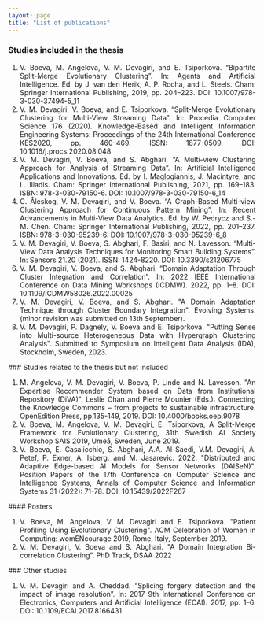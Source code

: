 ```yaml
---
layout: page
title: "List of publications"
---
```


### Studies included in the thesis
<ol>
<li style='text-align: justify;'>V. Boeva, M. Angelova, V. M. Devagiri, and E. Tsiporkova. “Bipartite Split-Merge Evolutionary Clustering”. In: Agents and Artificial Intelligence. Ed. by J. van den Herik, A. P. Rocha, and L. Steels. Cham: Springer International Publishing, 2019, pp. 204–223. DOI: <a style="text-decoration:none" href="https://doi.org/10.1007/978-3-030-37494-5_11">10.1007/978-3-030-37494-5_11</a></li>

<li style='text-align: justify;'>V. M. Devagiri, V. Boeva, and E. Tsiporkova. “Split-Merge Evolutionary Clustering for Multi-View Streaming Data”. In: Procedia Computer Science 176 (2020). Knowledge-Based and Intelligent Information Engineering Systems: Proceedings of the 24th International Conference KES2020, pp. 460–469. ISSN: 1877-0509. DOI: <a style="text-decoration:none" href="https://doi.org/10.1016/j.procs.2020.08.048">10.1016/j.procs.2020.08.048</a></li>

<li style='text-align: justify;'>V. M. Devagiri, V. Boeva, and S. Abghari. “A Multi-view Clustering Approach for Analysis of Streaming Data”. In: Artificial Intelligence Applications and Innovations. Ed. by I. Maglogiannis, J. Macintyre, and L. Iliadis. Cham: Springer International Publishing, 2021, pp. 169–183. ISBN: 978-3-030-79150-6. DOI: <a style="text-decoration:none" href="https://doi.org/10.1007/978-3-030-79150-6_14">10.1007/978-3-030-79150-6_14</a></li>

<li style='text-align: justify;'>C. Åleskog, V. M. Devagiri, and V. Boeva. “A Graph-Based Multi-view Clustering Approach for Continuous Pattern Mining”. In: Recent Advancements in Multi-View Data Analytics. Ed. by W. Pedrycz and S.-M. Chen. Cham: Springer International Publishing, 2022, pp. 201–237. ISBN: 978-3-030-95239-6. DOI: <a style="text-decoration:none" href="https://doi.org/10.1007/978-3-030-95239-6_8">10.1007/978-3-030-95239-6_8</a></li>

<li style='text-align: justify;'>V. M. Devagiri, V. Boeva, S. Abghari, F. Basiri, and N. Lavesson. “Multi-View Data Analysis Techniques for Monitoring Smart Building Systems”. In: Sensors 21.20 (2021). ISSN: 1424-8220. DOI: <a style="text-decoration:none" href="https://doi.org/10.3390/s21206775">10.3390/s21206775</a></li>

<li style='text-align: justify;'>V. M. Devagiri, V. Boeva, and S. Abghari. “Domain Adaptation Through Cluster Integration and Correlation”. In: 2022 IEEE International Conference on Data Mining Workshops (ICDMW). 2022, pp. 1–8. DOI: <a style="text-decoration:none" href="https://doi.org/10.1109/ICDMW58026.2022.00025">10.1109/ICDMW58026.2022.00025</a></li>

<li style='text-align: justify;'>V. M. Devagiri, V. Boeva, and S. Abghari. "A Domain Adaptation Technique through Cluster Boundary Integration". Evolving Systems. (minor revision was submitted on 13th September).</li>

<li style='text-align: justify;'>V. M. Devagiri, P. Dagnely, V. Boeva and E. Tsiporkova. "Putting Sense into Multi-source Heterogeneous Data with Hypergraph Clustering Analysis". Submitted to Symposium on Intelligent Data Analysis (IDA), Stockholm, Sweden, 2023.</li>

</ol>
### Studies related to the thesis but not included
<ol style='text-align: justify;'>
<li>M. Angelova, V. M. Devagiri, V. Boeva, P. Linde and N. Lavesson. "An Expertise Recommender System based on Data from Institutional Repository (DiVA)". Leslie Chan and Pierre Mounier (Eds.): Connecting the Knowledge Commons – from projects to sustainable infrastructure. OpenEdition Press, pp.135-149, 2019. DOI: <a style="text-decoration:none" href="https://doi.org/10.4000/books.oep.9078">10.4000/books.oep.9078</a></li>
<li>V. Boeva, M. Angelova, V. M. Devagiri, E. Tsiporkova, A Split-Merge Framework for Evolutionary Clustering, 31th Swedish AI Society Workshop SAIS 2019, Umeå, Sweden, June 2019.</li>
<li>V. Boeva, E. Casalicchio, S. Abghari, A.A. Al-Saedi, V.M. Devagiri, A. Petef, P. Exner, A. Isberg. and M. Jasarevic. 2022. "Distributed and Adaptive Edge-based AI Models for Sensor Networks (DAISeN)". Position Papers of the 17th Conference on Computer Science and Intelligence Systems, Annals of Computer Science and Information Systems 31 (2022): 71-78. DOI: <a style="text-decoration:none" href="http://dx.doi.org/10.15439/2022F267">10.15439/2022F267</a></li>
</ol>
#### Posters
<ol style='text-align: justify;'>
<li>V. Boeva, M. Angelova, V. M. Devagiri and E. Tsiporkova. "Patient Profiling Using Evolutionary Clustering". ACM Celebration of Women in Computing: womENcourage 2019, Rome, Italy, September 2019. </li>
<li>V. M. Devagiri, V. Boeva and S. Abghari. "A Domain Integration Bi-correlation Clustering". PhD Track, DSAA 2022</li>
</ol>
### Other studies
<ol style='text-align: justify;'>
<li> V. M. Devagiri and A. Cheddad. “Splicing forgery detection and the impact of image resolution”. In: 2017 9th International Conference on Electronics, Computers and Artificial Intelligence (ECAI). 2017, pp. 1–6. DOI: <a style="text-decoration:none" href="https://doi.org/10.1109/ECAI.2017.8166431">10.1109/ECAI.2017.8166431</a></li> 
</ol>

